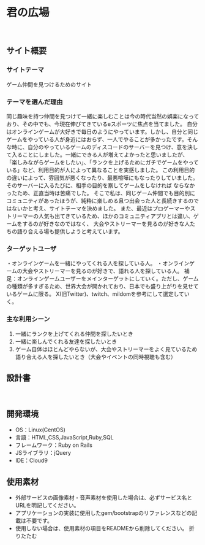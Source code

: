 # 君の広場
​
## サイト概要
### サイトテーマ
ゲーム仲間を見つけるためのサイト
​
### テーマを選んだ理由
同じ趣味を持つ仲間を見つけて一緒に楽しむことは今の時代当然の娯楽になっており、その中でも、今現在伸びてきているeスポーツに焦点を当てました。
自分はオンラインゲームが大好きで毎日のようにやっています。しかし、自分と同じゲームをやっている人が身近にはおらず、一人でやることが多かったです。そんな時に、自分のやっているゲームのディスコードのサーバーを見つけ、意を決して入ることにしました。一緒にできる人が増えてよかったと思いましたが、
「楽しみながらゲームをしたい」、「ランクを上げるためにガチでゲームをやっている」など、利用目的が人によって異なることを実感しました。
この利用目的の違いによって、雰囲気が悪くなったり、最悪喧嘩にもなったりしていました。そのサーバーに入るたびに、相手の目的を察してゲームをしなければ
ならなかったため、正直当時は苦痛でした。
そこで私は、同じゲーム仲間でも目的別にコミュニティがあったほうが、純粋に楽しめる且つ出会った人と長続きするのではないかと考え、サイトテーマを決めました。
また、最近はプロゲーマーやストリーマーの人気も出てきているため、ほかのコミュニティアプリとは違い、ゲームをするのが好きなのではなく、
大会やストリーマーを見るのが好きな人たちの語り合える場も提供しようと考えています。
​
### ターゲットユーザ
・オンラインゲームを一緒にやってくれる人を探している人。
・オンラインゲームの大会やストリーマーを見るのが好きで、語れる人を探している人。
補足：オンラインゲームユーザーをメインターゲットにしていく。ただし、ゲームの種類が多すぎるため、世界大会が開かれており、日本でも盛り上がりを見せているゲームに限る。
X(旧Twitter)、twitch、mildomを参考にして選定していく。
​
### 主な利用シーン
1. 一緒にランクを上げてくれる仲間を探したいとき　
2.  一緒に楽しんでくれる友達を探したいとき
3. ゲーム自体はほとんどやらないが、大会やストリーマーをよく見ているため語り合える人を探したいとき（大会やイベントの同時視聴も含む）
​
## 設計書
<!--テーマを設定・提出する時点では不要です-->
​
## 開発環境
- OS：Linux(CentOS)
- 言語：HTML,CSS,JavaScript,Ruby,SQL
- フレームワーク：Ruby on Rails
- JSライブラリ：jQuery
- IDE：Cloud9
​
## 使用素材
- 外部サービスの画像素材・音声素材を使用した場合は、必ずサービス名とURLを明記してください。
- アプリケーションの実装に使用したgem/bootstrapのリファレンスなどの記載は不要です。
- 使用しない場合は、使用素材の項目をREADMEから削除してください。
折りたたむ
